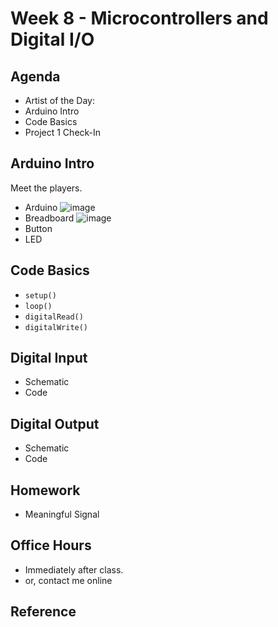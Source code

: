 # Week 8 - Microcontrollers and Digital I/O

## Agenda
- Artist of the Day:
- Arduino Intro
- Code Basics
- Project 1 Check-In

## Arduino Intro
Meet the players.
- Arduino
![image](https://user-images.githubusercontent.com/1598545/137305695-2d5a0bbc-37c9-43ad-9d26-435b2782f24b.png)
- Breadboard
![image](https://user-images.githubusercontent.com/1598545/137305908-31ef631b-e085-44bf-b058-f9cb3bc7a368.png)
- Button
- LED

## Code Basics
- `setup()`
- `loop()`
- `digitalRead()`
- `digitalWrite()`

## Digital Input
- Schematic
- Code
## Digital Output
- Schematic
- Code

## Homework
- Meaningful Signal

## Office Hours 
- Immediately after class. 
- or, contact me online
  
## Reference
